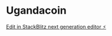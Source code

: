 # Ugandacoin

[Edit in StackBlitz next generation editor ⚡️](https://stackblitz.com/~/github.com/doritec/Ugandacoin)